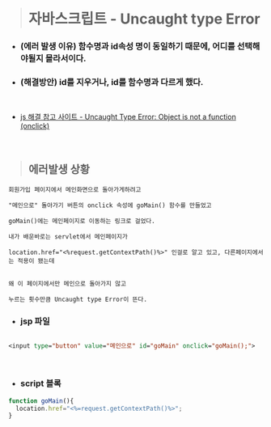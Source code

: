 > # 자바스크립트 - Uncaught type Error


- ### (에러 발생 이유) 함수명과 id속성 명이 동일하기 때문에, 어디를 선택해야될지 몰라서이다.

- ### (해결방안) id를 지우거나, id를 함수명과 다르게 했다.

<br>

- [js 해결 참고 사이트 - Uncaught Type Error: Object is not a function (onclick)](https://stackoverflow.com/questions/15620620/js-uncaught-typeerror-object-is-not-a-function-onclick)

<br>

> ## 에러발생 상황

```
회원가입 페이지에서 메인화면으로 돌아가게하려고

"메인으로" 돌아가기 버튼의 onclick 속성에 goMain() 함수를 만들었고

goMain()에는 메인페이지로 이동하는 링크로 걸었다.

내가 배운바로는 servlet에서 메인페이지가

location.href="<%request.getContextPath()%>" 인걸로 알고 있고, 다른페이지에서는 적용이 됐는데


왜 이 페이지에서만 메인으로 돌아가지 않고

누르는 횟수만큼 Uncaught type Error이 뜬다.

```


- ### jsp 파일

```jsp

<input type="button" value="메인으로" id="goMain" onclick="goMain();">
```

<br>

- ### script 블록

```javascript
function goMain(){
  location.href="<%=request.getContextPath()%>";
}
```
